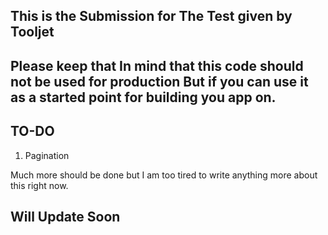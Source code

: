 ## This is the Submission for The Test given by Tooljet

## Please keep that In mind that this code should not be used for production But if you can use it as a started point for building you app on.

## TO-DO
1. Pagination

Much more should be done but I am too tired to write anything more about this right now.

## Will Update Soon